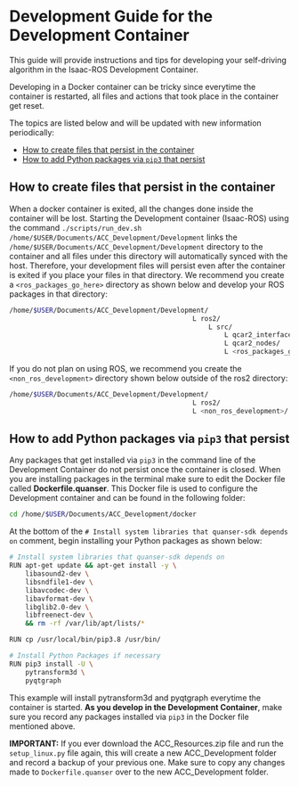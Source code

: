 # Development Guide for the Development Container <!-- omit in toc -->

This guide will provide instructions and tips for developing your self-driving algorithm in the Isaac-ROS Development Container.

Developing in a Docker container can be tricky since everytime the container is restarted, all files and actions that took place in the container get reset.

The topics are listed below and will be updated with new information periodically:

- [How to create files that persist in the container](#how-to-create-files-that-persist-in-the-container)
- [How to add Python packages via `pip3` that persist](#how-to-add-python-packages-via-pip3-that-persist)


## How to create files that persist in the container

When a docker container is exited, all the changes done inside the container will be lost. Starting the Development container (Isaac-ROS) using the command `./scripts/run_dev.sh  /home/$USER/Documents/ACC_Development/Development` links the `/home/$USER/Documents/ACC_Development/Development` directory to the container and all files under this directory will automatically synced with the host. Therefore, your development files will persist even after the container is exited if you place your files in that directory. We recommend you create a `<ros_packages_go_here>` directory as shown below and develop your ROS packages in that directory:

```bash
/home/$USER/Documents/ACC_Development/Development/
                                              L ros2/
                                                  L src/
                                                      L qcar2_interfaces/
                                                      L qcar2_nodes/
                                                      L <ros_packages_go_here>/
```

If you do not plan on using ROS, we recommend you create the `<non_ros_development>` directory shown below outside of the ros2 directory:

```bash
/home/$USER/Documents/ACC_Development/Development/
                                              L ros2/
                                              L <non_ros_development>/
```

## How to add Python packages via `pip3` that persist

Any packages that get installed via `pip3` in the command line of the Development Container do not persist once the container is closed. When you are installing packages in the terminal make sure to edit the Docker file called **Dockerfile.quanser**. This Docker file is used to configure the Development container and can be found in the following folder:

```bash
cd /home/$USER/Documents/ACC_Development/docker
```

At the bottom of the `# Install system libraries that quanser-sdk depends on` comment, begin installing your Python packages as shown below:

```bash
# Install system libraries that quanser-sdk depends on
RUN apt-get update && apt-get install -y \
    libasound2-dev \
    libsndfile1-dev \
    libavcodec-dev \
    libavformat-dev \
    libglib2.0-dev \
    libfreenect-dev \
    && rm -rf /var/lib/apt/lists/*

RUN cp /usr/local/bin/pip3.8 /usr/bin/

# Install Python Packages if necessary
RUN pip3 install -U \
    pytransform3d \
    pyqtgraph
```

This example will install pytransform3d and pyqtgraph everytime the container is started. **As you develop in the Development Container**, make sure you record any packages installed via `pip3` in the Docker file mentioned above.

**IMPORTANT:** If you ever download the ACC_Resources.zip file and run the `setup_linux.py` file again, this will create a new ACC_Development folder and record a backup of your previous one. Make sure to copy any changes made to `Dockerfile.quanser` over to the new ACC_Development folder.
